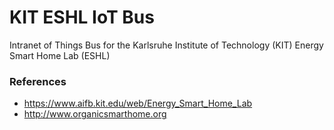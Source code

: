 # KIT ESHL IoT Bus

Intranet of Things Bus for the Karlsruhe Institute of Technology (KIT) Energy Smart Home Lab (ESHL)

### References
 - https://www.aifb.kit.edu/web/Energy_Smart_Home_Lab
 - http://www.organicsmarthome.org
